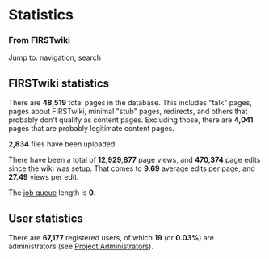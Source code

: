 

# Statistics

### From FIRSTwiki

Jump to: navigation, search

## FIRSTwiki statistics

There are **48,519** total pages in the database. This includes "talk" pages,
pages about FIRSTwiki, minimal "stub" pages, redirects, and others that
probably don't qualify as content pages. Excluding those, there are **4,041**
pages that are probably legitimate content pages.

**2,834** files have been uploaded. 

There have been a total of **12,929,877** page views, and **470,374** page
edits since the wiki was setup. That comes to **9.69** average edits per page,
and **27.49** views per edit.

The [job queue](http://meta.wikimedia.org/wiki/Help:Job_queue
"http://meta.wikimedia.org/wiki/Help:Job_queue" ) length is **0**.

## User statistics

There are **67,177** registered users, of which **19** (or **0.03%**) are
administrators (see
[Project:Administrators](/index.php/FIRSTwiki:Administrators
"FIRSTwiki:Administrators" )).


